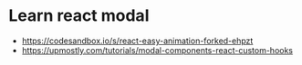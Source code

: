 # Learn react modal
- https://codesandbox.io/s/react-easy-animation-forked-ehpzt
- https://upmostly.com/tutorials/modal-components-react-custom-hooks
